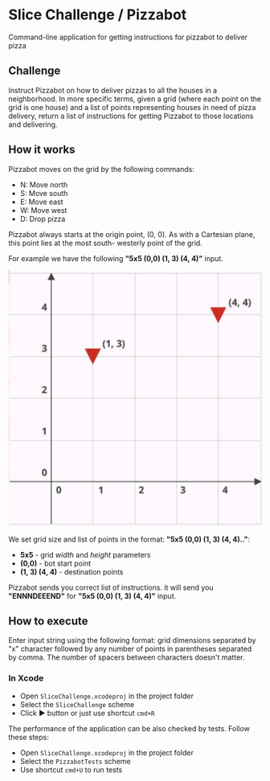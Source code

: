 # Slice Challenge / Pizzabot

Command-line application for getting instructions for pizzabot to deliver pizza 

## Challenge 

Instruct Pizzabot on how to deliver pizzas to all the houses in a neighborhood. In more specific terms, given a grid (where each point on the grid is one house) and a list of points representing houses in need of pizza delivery, return a list of instructions for getting Pizzabot to those locations and delivering.

## How it works

Pizzabot moves on the grid by the following commands:
 - N: Move north
 - S: Move south
 - E: Move east
 - W: Move west
 - D: Drop pizza

Pizzabot always starts at the origin point, (0, 0). As with a Cartesian plane, this point lies at the most south- westerly point of the grid.

For example we have the following **"5x5 (0,0) (1, 3) (4, 4)"** input.

![Image](git_materials/grid.png)

We set grid size and list of points in the format: **"5x5 (0,0) (1, 3) (4, 4).."**:
- **5x5** - grid *width* and *height* parameters
- **(0,0)** - bot start point
- **(1, 3) (4, 4)** - destination points

Pizzabot sends you correct list of instructions. it will send you **"ENNNDEEEND"** for **"5x5 (0,0) (1, 3) (4, 4)"** input.

## How to execute 

Enter input string using the following format: grid dimensions separated by "x" character followed by any number of points in parentheses separated by comma. The number of spacers between characters doesn't matter.

### In Xcode

- Open ```SliceChallenge.xcodeproj``` in the project folder
- Select the  ```SliceChallenge``` scheme
- Click ▶️ button or just use shortcut ```cmd+R```

The performance of the application can be also checked by tests. Follow these steps:
- Open ```SliceChallenge.xcodeproj``` in the project folder
- Select the  ```PizzabotTests``` scheme
- Use shortcut ```cmd+U``` to run tests
